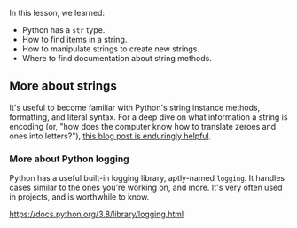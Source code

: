 
In this lesson, we learned:
 - Python has a `str` type.
 - How to find items in a string.
 - How to manipulate strings to create new strings.
 - Where to find documentation about string methods.

## More about strings

It's useful to become familiar with Python's string instance methods, formatting, and literal syntax. For a deep dive on what information a string is encoding (or, "how does the computer know how to translate zeroes and ones into letters?"), [this blog post is enduringly helpful](https://www.joelonsoftware.com/2003/10/08/the-absolute-minimum-every-software-developer-absolutely-positively-must-know-about-unicode-and-character-sets-no-excuses/).

### More about Python logging

Python has a useful built-in logging library, aptly-named `logging`. It handles cases similar
to the ones you're working on, and more. It's very often used in projects, and is worthwhile to know.

https://docs.python.org/3.8/library/logging.html
